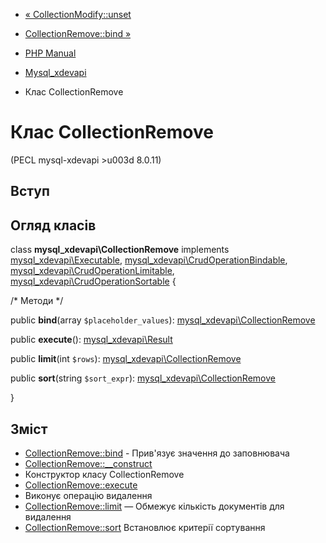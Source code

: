 - [«
CollectionModify::unset](mysql-xdevapi-collectionmodify.unset.md)
- [CollectionRemove::bind »](mysql-xdevapi-collectionremove.bind.md)

- [PHP Manual](index.md)
- [Mysql_xdevapi](book.mysql-xdevapi.md)
- Клас CollectionRemove

# Клас CollectionRemove

(PECL mysql-xdevapi \>u003d 8.0.11)

## Вступ

## Огляд класів

class **mysql_xdevapi\CollectionRemove** implements
[mysql_xdevapi\Executable](class.mysql-xdevapi-executable.md),
[mysql_xdevapi\CrudOperationBindable](class.mysql-xdevapi-crudoperationbindable.md),
[mysql_xdevapi\CrudOperationLimitable](class.mysql-xdevapi-crudoperationlimitable.md),
[mysql_xdevapi\CrudOperationSortable](class.mysql-xdevapi-crudoperationsortable.md)
{

/\* Методи \*/

public **bind**(array `$placeholder_values`):
[mysql_xdevapi\CollectionRemove](class.mysql-xdevapi-collectionremove.md)

public **execute**():
[mysql_xdevapi\Result](class.mysql-xdevapi-result.md)

public **limit**(int `$rows`):
[mysql_xdevapi\CollectionRemove](class.mysql-xdevapi-collectionremove.md)

public **sort**(string `$sort_expr`):
[mysql_xdevapi\CollectionRemove](class.mysql-xdevapi-collectionremove.md)

}

## Зміст

- [CollectionRemove::bind](mysql-xdevapi-collectionremove.bind.md) -
Прив'язує значення до заповнювача
- [CollectionRemove::\_\_construct](mysql-xdevapi-collectionremove.construct.md)
- Конструктор класу CollectionRemove
- [CollectionRemove::execute](mysql-xdevapi-collectionremove.execute.md)
- Виконує операцію видалення
- [CollectionRemove::limit](mysql-xdevapi-collectionremove.limit.md)
— Обмежує кількість документів для видалення
- [CollectionRemove::sort](mysql-xdevapi-collectionremove.sort.md)
Встановлює критерії сортування
